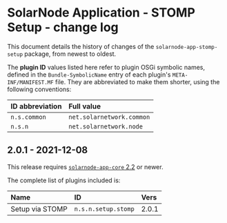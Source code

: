 # SolarNode Application - STOMP Setup - change log

This document details the history of changes of the `solarnode-app-stomp-setup` package, from
newest to oldest.

The **plugin ID** values listed here refer to plugin OSGi symbolic names, defined in the
`Bundle-SymbolicName` entry of each plugin's `META-INF/MANIFEST.MF` file. They are abbreviated to
make them shorter, using the following conventions:

| ID abbreviation | Full value                |
|:----------------|:--------------------------|
| `n.s.common`    | `net.solarnetwork.common` |
| `n.s.n`         | `net.solarnetwork.node`   |

## 2.0.1 - 2021-12-08

This release requires [`solarnode-app-core` 2.2][app-core-220] or newer.

The complete list of plugins included is:

| Name            | ID                  | Vers  |
|:----------------|:--------------------|:------|
| Setup via STOMP | `n.s.n.setup.stomp` | 2.0.1 |


[app-core-220]: ../../solarnode-app-core/debian/CHANGELOG.md#220---2021-12-08
